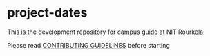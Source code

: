 # project-dates
This is the development repository for campus guide at NIT Rourkela

Please read [CONTRIBUTING GUIDELINES](CONTRIBUTING.md) before starting 
